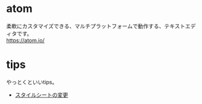 # atom

柔軟にカスタマイズできる、マルチプラットフォームで動作する、テキストエディタです。  
https://atom.io/

# tips

やっとくといいtips。

* [スタイルシートの変更](atom_css.md)
